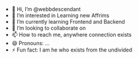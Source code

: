 - 👋 Hi, I’m @webbdescendant
- 👀 I’m interested in Learning new Affrims
- 🌱 I’m currently learning Frontend and Backend
- 💞️ I’m looking to collaborate on 
- 📫 How to reach me, anywhere connection exists
- 😄 Pronouns: ...
- ⚡ Fun fact: I am he who exists from the undivided

<!---
webbdescendant/webbdescendant is a ✨ special ✨ repository because its `README.md` (this file) appears on your GitHub profile.
You can click the Preview link to take a look at your changes.
--->
